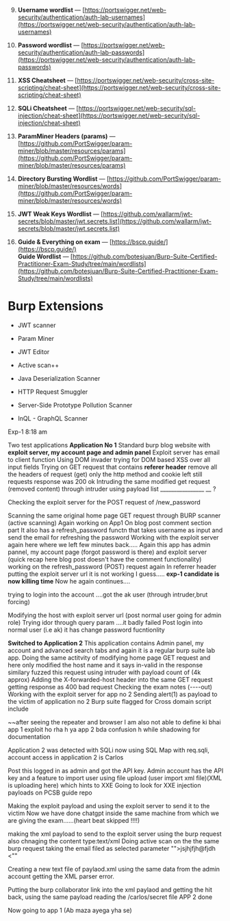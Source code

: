 
   
   
   9. **Username wordlist** — [https://portswigger.net/web-security/authentication/auth-lab-usernames](https://portswigger.net/web-security/authentication/auth-lab-usernames)
    
10. **Password wordlist** — [https://portswigger.net/web-security/authentication/auth-lab-passwords](https://portswigger.net/web-security/authentication/auth-lab-passwords)
    
11. **XSS Cheatsheet** — [https://portswigger.net/web-security/cross-site-scripting/cheat-sheet](https://portswigger.net/web-security/cross-site-scripting/cheat-sheet)
    
12. **SQLi Cheatsheet** — [https://portswigger.net/web-security/sql-injection/cheat-sheet](https://portswigger.net/web-security/sql-injection/cheat-sheet)
    
13. **ParamMiner Headers (params)** — [https://github.com/PortSwigger/param-miner/blob/master/resources/params](https://github.com/PortSwigger/param-miner/blob/master/resources/params)
    
14. **Directory Bursting Wordlist** — [https://github.com/PortSwigger/param-miner/blob/master/resources/words](https://github.com/PortSwigger/param-miner/blob/master/resources/words)
    
15. **JWT Weak Keys Wordlist** — [https://github.com/wallarm/jwt-secrets/blob/master/jwt.secrets.list](https://github.com/wallarm/jwt-secrets/blob/master/jwt.secrets.list)
    
16. **Guide & Everything on exam** — [https://bscp.guide/](https://bscp.guide/)  
    **Guide Wordlist** — [https://github.com/botesjuan/Burp-Suite-Certified-Practitioner-Exam-Study/tree/main/wordlists](https://github.com/botesjuan/Burp-Suite-Certified-Practitioner-Exam-Study/tree/main/wordlists)
    

# Burp Extensions

- JWT scanner
    
- Param Miner
    
- JWT Editor
    
- Active scan++
    
- Java Deserialization Scanner
    
- HTTP Request Smuggler
    
- Server-Side Prototype Pollution Scanner
    
- InQL - GraphQL Scanner




Exp-1 8:18 am 

Two test applications
**Application No 1**
Standard burp blog website with **exploit server, my account page and admin panel**
Exploit server has email to client function
Using DOM invader trying for DOM based XSS over all input fields
Trying on GET request that contains **referer header** 
remove all the headers of request (get) only the http method and cookie left still requests response was 200 ok 
Intruding the same modified get request (removed content) through intruder using payload list ________________
__ ?

Checking the exploit server for the POST request of /new_password 

Scanning the same original home page GET request through BURP scanner (active scanning)
Again working on App1
On blog post comment section part 
It also has a refresh_password functn that takes username as input and send the email for refreshing the password 
Working with the exploit server again here where we left few minutes back.....
Again this app has admin pannel, my account page (forgot password is there) and exploit server (quick recap here blog post doesn't have the comment functionality)
working on the refresh_password (POST) request again 
In referrer header putting the exploit server url it is not working I guess.....
**exp-1 candidate is now killing time**
Now he again continues....

trying to login into the account ....got the ak user (through intruder,brut forcing)

Modifying the host with exploit server  url (post normal user going for admin role)
Trying idor through query param ....it badly failed 
Post login into normal user (i.e ak) it has change password fucntionlity 





**Switched to Application 2**
This application contains Admin panel, my account and advanced search tabs and again it is a regular burp suite lab app.
Doing the same actitvity of modifying home page GET request and here only modified the host name and it says in-valid in the response 
similary fuzzed this request using intruder with payload count of (4k approx)
Adding the X-forwarded-host header into the same GET request getting response as 400 bad request 
Checking the exam notes (----out)
Working with the exploit server for app no 2 
Sending alert(1) as payload to the victim of application no 2
Burp suite flagged for Cross domain script  include

~~after seeing the repeater and browser I am also not able to define ki bhai app 1 exploit ho rha h ya app 2 bda confusion h while shadowing for documentation

 Application 2 was detected with SQLi now using SQL Map with req.sqli, account access in application 2 is Carlos
 
Post this logged in as admin and got the API key.
Admin  account has the API key and a feature to import user using file upload (user import xml file)(XML is uploading here) which hints to XXE 
Going to look for XXE injection payloads on PCSB guide repo

Making the exploit payload and using the exploit server to send it to the victim
Now we have done chatgpt inside the same machine from which we are giving the exam......(heart beat skipped !!!!)

making the xml payload to send to the exploit server using the burp request also chnaging the content type:text/xml
Doing active scan on the the same burp request taking the email filed as selected parameter 
""<email>>jsjhjfjh@fjdh <</emai>""

Creating a new text file of paylaod.xml using the same data from the admin account 
getting the XML parser error.

Putting the burp collaborator link into the xml paylaod and getting the hit back, using the same payload reading the /carlos/secret file 
APP 2 done 

Now going to app 1 (Ab maza ayega yha se)